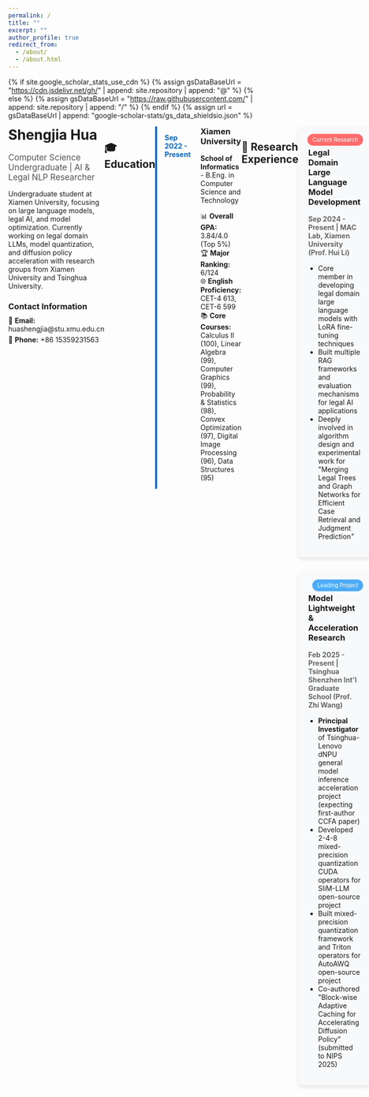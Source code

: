 ```yaml
---
permalink: /
title: ""
excerpt: ""
author_profile: true
redirect_from: 
  - /about/
  - /about.html
---
```


{% if site.google_scholar_stats_use_cdn %}
{% assign gsDataBaseUrl = "https://cdn.jsdelivr.net/gh/" | append: site.repository | append: "@" %}
{% else %}
{% assign gsDataBaseUrl = "https://raw.githubusercontent.com/" | append: site.repository | append: "/" %}
{% endif %}
{% assign url = gsDataBaseUrl | append: "google-scholar-stats/gs_data_shieldsio.json" %}

<span class='anchor' id='about-me'></span>

<div class="profile-container" style="display: flex; align-items: flex-start; margin-bottom: 40px;">
  <div class="profile-content" style="flex: 1;">
    <h1 style="margin-top: 0;">Shengjia Hua</h1>
    <p style="font-size: 1.2em; color: #555; margin-bottom: 15px;">Computer Science Undergraduate | AI & Legal NLP Researcher</p>
    <p>Undergraduate student at Xiamen University, focusing on large language models, legal AI, and model optimization. Currently working on legal domain LLMs, model quantization, and diffusion policy acceleration with research groups from Xiamen University and Tsinghua University.</p>
<div style="margin-top: 20px;">
  <h3 style="margin-bottom: 10px;">Contact Information</h3>
  <ul style="list-style-type: none; padding-left: 0; margin-top: 0;">
    <li style="margin-bottom: 5px;">📧 <strong>Email:</strong>  huashengjia@stu.xmu.edu.cn</li>
<!--     <li>💬 <strong>WeChat:</strong> Esther0095</li> -->
    <li>📱 <strong>Phone:</strong> +86 15359231563</li>
  </ul>
</div>
<!--     <div style="margin-top: 20px;">
      <h3 style="margin-bottom: 10px;">Contact Information</h3>
      <ul style="list-style-type: none; padding-left: 0; margin-top: 0;">
        <li style="margin-bottom: 5px;">📧 <strong>Email:</strong> huashengjia@stu.xmu.edu.cn</li>
        <li>📱 <strong>Phone:</strong> +86 15359231563</li>
      </ul>
    </div>
  </div> -->
  <div class="profile-image" style="flex: 0 0 200px; margin-left: 40px;">
    <!-- Profile photo placeholder -->
    <!-- <img src="images/profile.jpg" alt="Shengjia Hua" style="width: 100%; border-radius: 50%; border: 3px solid #0066cc;"> -->
  </div>
</div>

<div class="section-divider" style="border-top: 2px solid #eaeaea; margin: 30px 0;"></div>

<span class='anchor' id='education'></span>
## 🎓 Education

<div class="education-container">
  <div class="education-item" style="display: flex; margin-bottom: 30px; border-left: 4px solid #0066cc; padding-left: 15px;">
    <div style="flex: 1; margin-right: 20px;">
      <p style="font-weight: bold; color: #0066cc;">Sep 2022 - Present</p>
      <!-- <img src="images/XMUlogo.png" alt="XMU Logo" style="max-width: 80px; margin-top: 10px;"> -->
    </div>
    <div style="flex: 3;">
      <h3 style="margin-top: 0;">Xiamen University</h3>
      <p><strong>School of Informatics</strong> - B.Eng. in Computer Science and Technology</p>
      <ul style="list-style-type: none; padding-left: 0;">
        <li>📊 <strong>Overall GPA:</strong> 3.84/4.0 (Top 5%)</li>
        <li>🏆 <strong>Major Ranking:</strong> 6/124</li>
        <li>🌐 <strong>English Proficiency:</strong> CET-4 613, CET-6 599</li>
        <li>📚 <strong>Core Courses:</strong> Calculus II (100), Linear Algebra (99), Computer Graphics (99), Probability & Statistics (98), Convex Optimization (97), Digital Image Processing (96), Data Structures (95)</li>
      </ul>
    </div>
  </div>
</div>

<div class="section-divider" style="border-top: 2px solid #eaeaea; margin: 30px 0;"></div>

<span class='anchor' id='research-experience'></span>
## 🔬 Research Experience

<div class="research-container">
  <!-- Current Research 1 -->
  <div class="research-item" style="margin-bottom: 30px; border-radius: 8px; overflow: hidden; box-shadow: 0 4px 8px rgba(0,0,0,0.1);">
    <div style="background-color: #f8f9fa; padding: 20px; position: relative;">
      <span style="position: absolute; top: 15px; right: 15px; background-color: #ff6b6b; color: white; padding: 5px 10px; border-radius: 15px; font-size: 0.8em;">Current Research</span>
      <h3>Legal Domain Large Language Model Development</h3>
      <p style="color: #666;"><strong>Sep 2024 - Present | MAC Lab, Xiamen University (Prof. Hui Li)</strong></p>
      <div style="margin-top: 15px;">
        <ul style="padding-left: 20px; margin-top: 0;">
          <li>Core member in developing legal domain large language models with LoRA fine-tuning techniques</li>
          <li>Built multiple RAG frameworks and evaluation mechanisms for legal AI applications</li>
          <li>Deeply involved in algorithm design and experimental work for "Merging Legal Trees and Graph Networks for Efficient Case Retrieval and Judgment Prediction"</li>
        </ul>
      </div>
    </div>
  </div>

  <!-- Current Research 2 -->
  <div class="research-item" style="margin-bottom: 30px; border-radius: 8px; overflow: hidden; box-shadow: 0 4px 8px rgba(0,0,0,0.1);">
    <div style="background-color: #f8f9fa; padding: 20px; position: relative;">
      <span style="position: absolute; top: 15px; right: 15px; background-color: #4dabf7; color: white; padding: 5px 10px; border-radius: 15px; font-size: 0.8em;">Leading Project</span>
      <h3>Model Lightweight & Acceleration Research</h3>
      <p style="color: #666;"><strong>Feb 2025 - Present | Tsinghua Shenzhen Int'l Graduate School (Prof. Zhi Wang)</strong></p>
      <div style="margin-top: 15px;">
        <ul style="padding-left: 20px; margin-top: 0;">
          <li><strong>Principal Investigator</strong> of Tsinghua-Lenovo dNPU general model inference acceleration project (expecting first-author CCFA paper)</li>
          <li>Developed 2-4-8 mixed-precision quantization CUDA operators for SliM-LLM open-source project</li>
          <li>Built mixed-precision quantization framework and Triton operators for AutoAWQ open-source project</li>
          <li>Co-authored "Block-wise Adaptive Caching for Accelerating Diffusion Policy" (submitted to NIPS 2025)</li>
        </ul>
      </div>
    </div>
  </div>
</div>

<div class="section-divider" style="border-top: 2px solid #eaeaea; margin: 30px 0;"></div>

<span class='anchor' id='publications'></span>
## 📝 Publications & Manuscripts

<div class="publications-container">
  <div class="publication-item" style="padding: 20px; margin-bottom: 20px; border-left: 4px solid #ff6b6b; background-color: #f8f9fa; border-radius: 0 4px 4px 0; box-shadow: 0 2px 4px rgba(0,0,0,0.05);">
    <h4 style="margin-top: 0;">Block-wise Adaptive Caching for Accelerating Diffusion Policy</h4>
    <p style="margin-bottom: 10px;"><em>Under review at NIPS 2025</em></p>
    <p style="font-size: 0.9em; color: #666;">Proposed the first training-free acceleration method for action diffusion generation policies. Through adaptive caching scheduling and bubble joint algorithms, effectively truncated cross-block error propagation in FFN, achieving up to 3× inference acceleration with no performance loss across multiple robotic tasks.</p>
  </div>

  <div class="publication-item" style="padding: 20px; margin-bottom: 20px; border-left: 4px solid #4dabf7; background-color: #f8f9fa; border-radius: 0 4px 4px 0; box-shadow: 0 2px 4px rgba(0,0,0,0.05);">
    <h4 style="margin-top: 0;">Group-wise Mixed-Precision Quantization for Large Language Models</h4>
    <p style="margin-bottom: 10px;"><em>Prepared for AAAI 2026</em> | <strong>First Author</strong></p>
    <p style="font-size: 0.9em; color: #666;">Proposed Group-wise mixed quantization algorithm for LLM quantization. Adopted multiple saliency measures to reduce errors, integrable with both VQ and non-VQ quantization frameworks. Achieved 15% performance improvement and 2-3× speed enhancement compared to SLIM-LLM baseline.</p>
  </div>

  <div class="publication-item" style="padding: 20px; margin-bottom: 20px; border-left: 4px solid #51cf66; background-color: #f8f9fa; border-radius: 0 4px 4px 0; box-shadow: 0 2px 4px rgba(0,0,0,0.05);">
    <h4 style="margin-top: 0;">Merging Legal Trees and Graph Networks for Efficient Case Retrieval and Judgment Prediction</h4>
    <p style="margin-bottom: 10px;"><em>Prepared for ICDE 2026</em></p>
    <p style="font-size: 0.9em; color: #666;">Proposed retrieval framework combining "Legal Trees" construction with Graph Neural Networks (GNN) for legal case retrieval. Utilized "Dynamic Selector" to continuously identify important legal nodes related to cases, simulating human reasoning processes. Achieved 15% improvement across multiple legal datasets.</p>
  </div>
</div>

<div class="section-divider" style="border-top: 2px solid #eaeaea; margin: 30px 0;"></div>

<span class='anchor' id='awards-honors'></span>
## 🏆 Awards & Honors

<div class="awards-container" style="display: grid; grid-template-columns: repeat(auto-fit, minmax(300px, 1fr)); gap: 20px; margin-bottom: 30px;">
  <div class="awards-card" style="background-color: #f8f9fa; border-radius: 8px; padding: 20px; box-shadow: 0 2px 4px rgba(0,0,0,0.1); height: 100%;">
    <h4 style="color: #0066cc; margin-top: 0; border-bottom: 2px solid #0066cc; padding-bottom: 10px;">Competition Awards</h4>
    <ul style="padding-left: 20px;">
      <li><strong>Provincial First Prize</strong> - Blue Bridge Cup National Software and IT Professional Talent Competition (C/C++ Group) <em>(Apr 2024)</em></li>
      <li><strong>Provincial First Prize</strong> - National College Student Mathematical Modeling Contest <em>(Dec 2024)</em></li>
    </ul>
  </div>
  
  <div class="awards-card" style="background-color: #f8f9fa; border-radius: 8px; padding: 20px; box-shadow: 0 2px 4px rgba(0,0,0,0.1); height: 100%;">
    <h4 style="color: #0066cc; margin-top: 0; border-bottom: 2px solid #0066cc; padding-bottom: 10px;">Scholarships & Honors</h4>
    <ul style="padding-left: 20px;">
      <li>Outstanding Academic Scholarship (Multiple Years)</li>
      <li>Academic Innovation Scholarship</li>
      <li>China Construction Bank Scholarship</li>
      <li>Outstanding Student Award</li>
    </ul>
  </div>
</div>

<div class="section-divider" style="border-top: 2px solid #eaeaea; margin: 30px 0;"></div>

<span class='anchor' id='skills'></span>
## 💻 Technical Skills

<div style="display: grid; grid-template-columns: repeat(auto-fit, minmax(250px, 1fr)); gap: 20px; margin-bottom: 30px;">
  <div style="background-color: #f8f9fa; border-radius: 8px; padding: 20px;">
    <h4 style="color: #0066cc; margin-top: 0;">Programming Languages</h4>
    <p>Python, C++, CUDA, Triton</p>
  </div>
  
  <div style="background-color: #f8f9fa; border-radius: 8px; padding: 20px;">
    <h4 style="color: #0066cc; margin-top: 0;">AI/ML Frameworks</h4>
    <p>PyTorch, TensorFlow, Transformers, AutoAWQ, SliM-LLM</p>
  </div>
  
  <div style="background-color: #f8f9fa; border-radius: 8px; padding: 20px;">
    <h4 style="color: #0066cc; margin-top: 0;">Research Areas</h4>
    <p>Large Language Models, Model Quantization, Legal AI, RAG Systems, Diffusion Models</p>
  </div>
</div>

<div style="text-align: center; margin-top: 40px; margin-bottom: 30px; padding: 20px; background-color: #f8f9fa; border-radius: 8px;">
  <p style="margin-bottom: 0; color: #666;">
    Last updated: May 2025 | 
    <!-- <a href="#" style="color: #0066cc; text-decoration: none; font-weight: bold;">Download CV</a> -->
  </p>
  <p style="margin-top: 10px; color: #999; font-size: 0.9em;">
    🌟 Open to research collaborations and internship opportunities in AI/ML
  </p>
</div>

